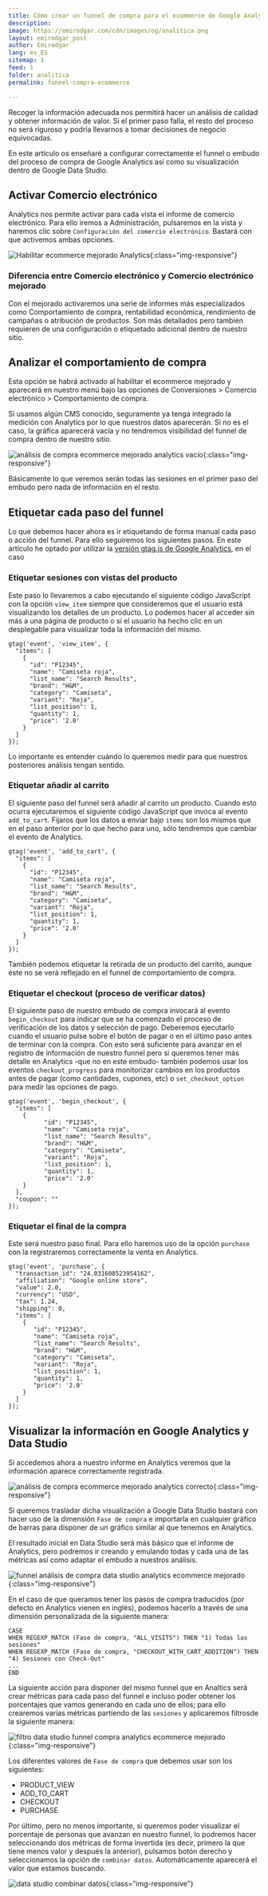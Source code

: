 ```yaml
---
title: Cómo crear un funnel de compra para el ecommerce de Google Analytics y visualizarlo en Data Studio 
description: 
image: https://emirodgar.com/cdn/images/og/analitica.png
layout: emirodgar_post
author: Emirodgar
lang: es_ES
sitemap: 1
feed: 1
folder: analitica
permalink: funnel-compra-ecommerce

--- 
```


Recoger la información adecuada nos permitirá hacer un análisis de calidad y obtener información de valor. Si el primer paso falla, el resto del proceso no será riguroso y podría llevarnos a tomar decisiones de negocio equivocadas.

En este artículo os enseñaré a configurar correctamente el funnel o embudo del proceso de compra de Google Analytics así como su visualización dentro de Google Data Studio. 

## Activar Comercio electrónico 

Analytics nos permite activar para cada vista el informe de comercio electrónico. Para ello iremos a Administración, pulsaremos en la vista y haremos clic sobre `Configuración del comercio electrónico`. Bastará con que activemos ambas opciones.

![Habilitar ecommerce mejorado Analytics](https://emirodgar.com/cdn/images/posts/analytics-ecommerce-opciones.jpg){:class="img-responsive"}


### Diferencia entre Comercio electrónico y Comercio electrónico mejorado


Con el mejorado activaremos una serie de informes más especializados como Comportamiento de compra, rentabilidad económica, rendimiento de campañas o atribución de productos. Son más detallados pero también requieren de una configuración o etiquetado adicional dentro de nuestro sitio.

## Analizar el comportamiento de compra

Esta opción se habrá activado al habilitar el ecommerce mejorado y aparecerá en nuestro menú bajo las opciones de Conversiones > Comercio electrónico > Comportamiento de compra.

Si usamos algún CMS conocido, seguramente ya tenga integrado la medición con Analytics por lo que nuestros datos aparecerán. Si no es el caso, la gráfica aparecerá vacía y no tendremos visibilidad del funnel de compra dentro de nuestro sitio.

![análisis de compra ecommerce mejorado analytics vacío](https://emirodgar.com/cdn/images/posts/analytics-ecommerce-comportamiento-compra-vacio.jpg){:class="img-responsive"}

Básicamente lo que veremos serán todas las sesiones en el primer paso del embudo pero nada de información en el resto.

## Etiquetar cada paso del funnel

Lo que debemos hacer ahora es ir etiquetando de forma manual cada paso o acción del funnel. Para ello seguiremos los siguientes pasos. En este artículo he optado por utilizar la [versión gtag.js de Google Analytics](https://emirodgar.com/versiones-google-analytics), en el caso

### Etiquetar sesiones con vistas del producto

Este paso lo llevaremos a cabo ejecutando el siguiente código JavaScript con la opción `view_item` siempre que consideremos que el usuario está visualizando los detalles de un producto. Lo podemos hacer al acceder sin más a una página de producto o si el usuario ha hecho clic en un desplegable para visualizar toda la información del mismo. 

    gtag('event', 'view_item', {
      "items": [
        {
          "id": "P12345",
          "name": "Camiseta roja",
          "list_name": "Search Results",
          "brand": "H&M",
          "category": "Camiseta",
          "variant": "Roja",
          "list_position": 1,
          "quantity": 1,
          "price": '2.0'
        }
      ]
    });

Lo importante es entender cuándo lo queremos medir para que nuestros posteriores análisis tengan sentido.

### Etiquetar añadir al carrito

El siguiente paso del funnel será añadir al carrito un producto. Cuando esto ocurra ejecutaremos el siguiente código JavaScript que invoca al evento `add_to_cart`. Fijaros que los datos a enviar bajo `items` son los mismos que en el paso anterior por lo que hecho para uno, sólo tendremos que cambiar el evento de Analytics.

    gtag('event', 'add_to_cart', {
      "items": [
        {
          "id": "P12345",
          "name": "Camiseta roja",
          "list_name": "Search Results",
          "brand": "H&M",
          "category": "Camiseta",
          "variant": "Roja",
          "list_position": 1,
          "quantity": 1,
          "price": '2.0'
        }
      ]
    });

También podemos etiquetar la retirada de un producto del carrito, aunque éste no se verá reflejado en el funnel de comportamiento de compra.

### Etiquetar el checkout (proceso de verificar datos)

El siguiente paso de nuestro embudo de compra invocará al evento `begin_checkout` para indicar que se ha comenzado el proceso de verificación de los datos y selección de pago. Deberemos ejecutarlo cuando el usuario pulse sobre el botón de pagar o en el último paso antes de terminar con la compra. Con esto será suficiente para avanzar en el registro de información de nuestro funnel pero si queremos tener más detalle en Analytics -que no en este embudo- también podemos usar los eventos `checkout_progress` para monitorizar cambios en los productos antes de pagar (como cantidades, cupones, etc) o `set_checkout_option` para medir las opciones de pago.

    gtag('event', 'begin_checkout', {
      "items": [
        {
              "id": "P12345",
              "name": "Camiseta roja",
              "list_name": "Search Results",
              "brand": "H&M",
              "category": "Camiseta",
              "variant": "Roja",
              "list_position": 1,
              "quantity": 1,
              "price": '2.0'
        }
      ],
      "coupon": ""
    });

### Etiquetar el final de la compra

Este será nuestro paso final. Para ello haremos uso de la opción `purchase` con la registraremos correctamente la venta en Analytics.

    gtag('event', 'purchase', {
      "transaction_id": "24.031608523954162",
      "affiliation": "Google online store",
      "value": 2.0,
      "currency": "USD",
      "tax": 1.24,
      "shipping": 0,
      "items": [
        {
           "id": "P12345",
           "name": "Camiseta roja",
           "list_name": "Search Results",
           "brand": "H&M",
           "category": "Camiseta",
           "variant": "Roja",
           "list_position": 1,
           "quantity": 1,
           "price": '2.0'
        }
      ]
    }); 

## Visualizar la información en Google Analytics y Data Studio

Si accedemos ahora a nuestro informe en Analytics veremos que la información aparece correctamente registrada.

![análisis de compra ecommerce mejorado analytics correcto](https://emirodgar.com/cdn/images/posts/analytics-ecommerce-comportamiento-compra-correcto.jpg){:class="img-responsive"}

Si queremos trasladar dicha visualización a Google Data Studio bastará con hacer uso de la dimensión `Fase de compra` e importarla en cualquier gráfico de barras para disponer de un gráfico similar al que tenemos en Analytics. 

El resultado inicial en Data Studio será más básico que el informe de Analytics, pero podremos ir creando y emulando todas y cada una de las métricas así como adaptar el embudo a nuestros análisis. 

![funnel análisis de compra data studio analytics ecommerce mejorado](https://emirodgar.com/cdn/images/posts/analytics-ecommerce-comportamiento-compra-correcto-data-studio.jpg){:class="img-responsive"}

En el caso de que queramos tener los pasos de compra traducidos (por defecto en Analytics vienen en inglés), podemos hacerlo a través de una dimensión personalizada de la siguiente manera:

    CASE 
    WHEN REGEXP_MATCH (Fase de compra, "ALL_VISITS") THEN "1) Todas las sesiones" 
    WHEN REGEXP_MATCH (Fase de compra, "CHECKOUT_WITH_CART_ADDITION") THEN "4) Sesiones con Check-Out" 
    ...
    END

La siguiente acción para disponer del mismo funnel que en Analtics será crear métricas para cada paso del funnel e incluso poder obtener los porcentajes que vamos generando en cada uno de ellos; para ello crearemos varias métricas partiendo de las `sesiones` y aplicaremos filtrosde la siguiente manera:

![filtro data studio funnel compra analytics ecommerce mejorado](https://emirodgar.com/cdn/images/posts/filtro-data-studio-ecommerce.jpg){:class="img-responsive"}

Los diferentes valores de  `Fase de compra` que debemos usar son los siguientes:

 - PRODUCT_VIEW
 - ADD_TO_CART
 - CHECKOUT
 - PURCHASE

Por último, pero no menos importante, si queremos poder visualizar el porcentaje de personas que avanzan en nuestro funnel, lo podremos hacer seleccionando dos métricas de forma invertida (es decir, primero la que tiene menos valor y después la anterior), pulsamos botón derecho y seleccionamos la opción de `combinar datos`. Automáticamente aparecerá el valor que estamos buscando.

![data studio combinar datos](https://emirodgar.com/cdn/images/posts/data-studio-combinar-datos.jpg){:class="img-responsive"}
<!--stackedit_data:
eyJoaXN0b3J5IjpbOTczMTEwMjEwLC0xMzUxNzE0ODYwLDUzMz
A5MzIxMiwtMTQ1OTgwNTAzLDE0NDIyNzUwNjMsLTgxNzA0MTIy
NiwxNDg1OTUzNTldfQ==
-->